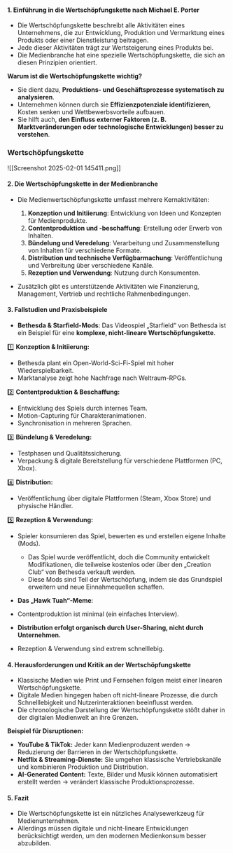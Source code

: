 #### **1. Einführung in die Wertschöpfungskette nach Michael E. Porter**

- Die Wertschöpfungskette beschreibt alle Aktivitäten eines Unternehmens, die zur Entwicklung, Produktion und Vermarktung eines Produkts oder einer Dienstleistung beitragen.
- Jede dieser Aktivitäten trägt zur Wertsteigerung eines Produkts bei.
- Die Medienbranche hat eine spezielle Wertschöpfungskette, die sich an diesen Prinzipien orientiert.

**Warum ist die Wertschöpfungskette wichtig?**

- Sie dient dazu, **Produktions- und Geschäftsprozesse systematisch zu analysieren**.
- Unternehmen können durch sie **Effizienzpotenziale identifizieren**, Kosten senken und Wettbewerbsvorteile aufbauen.
- Sie hilft auch, **den Einfluss externer Faktoren (z. B. Marktveränderungen oder technologische Entwicklungen) besser zu verstehen**.

### Wertschöpfungskette
![[Screenshot 2025-02-01 145411.png]]
#### **2. Die Wertschöpfungskette in der Medienbranche**

- Die Medienwertschöpfungskette umfasst mehrere Kernaktivitäten:
    
    1. **Konzeption und Initiierung**: Entwicklung von Ideen und Konzepten für Medienprodukte.
    2. **Contentproduktion und -beschaffung**: Erstellung oder Erwerb von Inhalten.
    3. **Bündelung und Veredelung**: Verarbeitung und Zusammenstellung von Inhalten für verschiedene Formate.
    4. **Distribution und technische Verfügbarmachung**: Veröffentlichung und Verbreitung über verschiedene Kanäle.
    5. **Rezeption und Verwendung**: Nutzung durch Konsumenten.
- Zusätzlich gibt es unterstützende Aktivitäten wie Finanzierung, Management, Vertrieb und rechtliche Rahmenbedingungen.
    

#### **3. Fallstudien und Praxisbeispiele**

- **Bethesda & Starfield-Mods**:
    Das Videospiel „Starfield“ von Bethesda ist ein Beispiel für eine **komplexe, nicht-lineare Wertschöpfungskette**.

1️⃣ **Konzeption & Initiierung:**

- Bethesda plant ein Open-World-Sci-Fi-Spiel mit hoher Wiederspielbarkeit.
- Marktanalyse zeigt hohe Nachfrage nach Weltraum-RPGs.

2️⃣ **Contentproduktion & Beschaffung:**

- Entwicklung des Spiels durch internes Team.
- Motion-Capturing für Charakteranimationen.
- Synchronisation in mehreren Sprachen.

3️⃣ **Bündelung & Veredelung:**

- Testphasen und Qualitätssicherung.
- Verpackung & digitale Bereitstellung für verschiedene Plattformen (PC, Xbox).

4️⃣ **Distribution:**

- Veröffentlichung über digitale Plattformen (Steam, Xbox Store) und physische Händler.

5️⃣ **Rezeption & Verwendung:**

- Spieler konsumieren das Spiel, bewerten es und erstellen eigene Inhalte (Mods).

    - Das Spiel wurde veröffentlicht, doch die Community entwickelt Modifikationen, die teilweise kostenlos oder über den „Creation Club“ von Bethesda verkauft werden.
    - Diese Mods sind Teil der Wertschöpfung, indem sie das Grundspiel erweitern und neue Einnahmequellen schaffen.
- **Das „Hawk Tuah“-Meme**:
    
- Contentproduktion ist minimal (ein einfaches Interview).
- **Distribution erfolgt organisch durch User-Sharing, nicht durch Unternehmen.**
- Rezeption & Verwendung sind extrem schnelllebig.

#### **4. Herausforderungen und Kritik an der Wertschöpfungskette**

- Klassische Medien wie Print und Fernsehen folgen meist einer linearen Wertschöpfungskette.
- Digitale Medien hingegen haben oft nicht-lineare Prozesse, die durch Schnelllebigkeit und Nutzerinteraktionen beeinflusst werden.
- Die chronologische Darstellung der Wertschöpfungskette stößt daher in der digitalen Medienwelt an ihre Grenzen.

 **Beispiel für Disruptionen:**

- **YouTube & TikTok:** Jeder kann Medienproduzent werden → Reduzierung der Barrieren in der Wertschöpfungskette.
- **Netflix & Streaming-Dienste:** Sie umgehen klassische Vertriebskanäle und kombinieren Produktion und Distribution.
- **AI-Generated Content:** Texte, Bilder und Musik können automatisiert erstellt werden → verändert klassische Produktionsprozesse.

#### **5. Fazit**

- Die Wertschöpfungskette ist ein nützliches Analysewerkzeug für Medienunternehmen.
- Allerdings müssen digitale und nicht-lineare Entwicklungen berücksichtigt werden, um den modernen Medienkonsum besser abzubilden.

